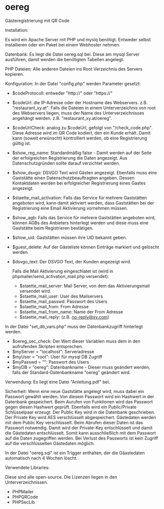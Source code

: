 # oereg
Gästeregistrierung mit QR Code

Installation:

Es wird ein Apache Server mit PHP und myslq benötigt.
Entweder selbst installieren oder ein Paket bei einem Webhoster nehmen.

Datenbank:
Es liegt die Datei oereg.sql bei. Diese am mysql Server ausführen, damit werden die benötigten Tabellen angelegt.

PHP Dateien:
Alle anderen Dateien ins Root Verzeichnis des Servers kopieren.

Konfiguration:
In der Datei "config.php" werden Parameter gesetzt:
- $codeProtocoll: entweder "http://" oder "https://"
- $codeUrl: die IP-Adresse oder der Hostname des Webservers. z.B. "restaurant_xy.at". Falls die Dateien in einem Unterverzeichnis von root des Webservers liegen, muss der Name des Unterverzeichnisses angehängt werden. z.B. "restaurant_xy.at/oereg".
- $codeUrlCheck:  analog zu $codeUrl, gefolgt von "/check_code.php". Diese Adresse wird im QR Code kodiert, den ein Kunde erhält. Damit kann (soweit erwünscht) kontrolliert werden, ob eine Registrierung gültig ist.
- $show_reg_name: Standardmäßig false - Damit werden auf der Seite der erfolgreichen Registrierung die Daten angezeigt. Aus Datenschutzgründen sollte darauf verzichtet werden.
- $show_dsvgo: DSVGO Text wird Gästen angezeigt. Ebenfalls muss eine Gaststätte einen Datenschutzbeauftragten angeben. Dessen Kontaktdaten werden bei erfolgreicher Registrierung eines Gastes angezeigt.
- $staette_mail_activation: Falls das Service für mehrere Gaststätten angeboten wird, kann damit aktiviert werden, dass Gaststätten bei der Registrierung eine Email Aktivierung vornehmen müssen.
- $show_agb:  Falls das Service für mehrere Gaststätten angeboten wird, können AGBs des Anbieters hinterlegt werden und diese muss eine Gaststätte beim Registrieren bestätigen.
- $show_uid: Gaststätten müssen ihre UID bekannt geben.
- $guest_delete: Auf der Gästeliste können Einträge markiert und gelöscht werden.
- $dsvgo_text: Der DSVGO Text, der Kunden angezeigt wird.

	Falls die Mail Aktivierung eingeschlatet ist (wird in phpmailer/send_activation_mail.php versendet):
	- $staette_mail_server: Mail Server, von dem das Aktivierungsmail versendet wird.
	- $staette_mail_user: User des Mailservers
	- $staette_mail_passwd: Passwort des Users
	- $staette_mail_from: From Adresse 
	- $staette_mail_from_name: Name der From Adresse 
	- $staette_mail_reply: (z.B. no-reply@xy.com)


In der Datei "set_db_vars.php" muss der Datenbankzugriff hinterlegt werden.
- $oereg_sec_check: Der Wert dieser Variablen muss dem in den aufrufenden Skripten entsprechen.
- $myServer = "localhost": Serveradresse
- $myUser = "root": User für mysql DB Zugriff
- $myPasswd = "": Passwort des Users
- $myDB = "oereg": Datenbankname - Dieser muss geändert werden, falls der Standard-Datenbankname "oereg" geändert wird.

Verwendung:
Es liegt eine Datei "Anleitung.pdf" bei.

Sicherheit:
Wenn eine neue Gaststätte angelegt wird, muss dabei ein Passwort gewählt werden.
Von diesem Passwort wird ein Hashwert in der Datenbank gespeichert. Beim Aurufen von Funktionen wird das Passwort gegen diesen Hashwert geprüft.
Ebenfalls wird ein Public/Private Schlüsselpaar erzeugt. Der Public Key wird in die Datenbank geschrieben. Der Private Key wird AES verschlüsselt abgespeichert.
Gästedaten werden mit dem Public Key verschlüsselt.
Beim Abrufen dieser Daten ist das Passwort notwendig. Damit wird der Private-Key entschlüsselt und damit die Gästedaten entschlüsselt.
Somit kann ausschließlich mit dem Passwort auf die Daten zugegriffen werden. 
Bei Verlust des Passworts ist kein Zugriff auf die verschlüsselten Gästedaten möglich.

In der Datei "oereg.sql" ist ein Trigger enthalten, der die Gäastedaten automatisch nach 4 Wochen löscht.

Verwendete Libraries:

Diese sind alle open-source. Die Lizenzen liegen in den Unterverzeichnissen.
- PHPMailer
- PHPQRCode
- PHPSecLib
